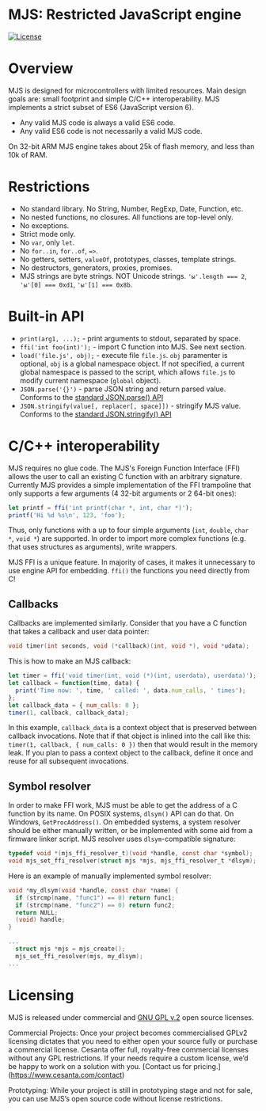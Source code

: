 MJS: Restricted JavaScript engine
====================================

[![License](https://img.shields.io/badge/license-GPL_2-green.svg)](https://github.com/cesanta/mjs/blob/master/LICENSE)

# Overview

MJS is designed for microcontrollers with limited resources. Main design
goals are: small footprint and simple C/C++ interoperability. MJS
implements a strict subset of ES6 (JavaScript version 6).

- Any valid MJS code is always a valid ES6 code.
- Any valid ES6 code is not necessarily a valid MJS code.

On 32-bit ARM MJS engine takes about 25k of flash memory, and less than 10k
of RAM.

# Restrictions

- No standard library. No String, Number, RegExp, Date, Function, etc.
- No nested functions, no closures. All functions are top-level only.
- No exceptions.
- Strict mode only.
- No `var`, only `let`.
- No `for..in`, `for..of`, `=>`.
- No getters, setters, `valueOf`, prototypes, classes, template strings.
- No destructors, generators, proxies, promises.
- MJS strings are byte strings. NOT Unicode strings. `'ы'.length === 2`,
  `'ы'[0] === 0xd1`, `'ы'[1] === 0x8b`.

# Built-in API

- `print(arg1, ...);` - print arguments to stdout, separated by space.
- `ffi('int foo(int)');` - import C function into MJS. See next section.
- `load('file.js', obj);` - execute file `file.js`. `obj` paramenter is
  optional, `obj` is a global namespace object. If not specified, a current
  global namespace is passed to the script, which allows `file.js` to modify
  current namespace (`global` object).
- `JSON.parse('{}')` - parse JSON string and return parsed value. Conforms to
  the [standard JSON.parse() API](https://developer.mozilla.org/en-US/docs/Web/JavaScript/Reference/Global_Objects/JSON/parse)
- `JSON.stringify(value[, replacer[, space]])` - stringify MJS value.
  Conforms to the [standard JSON.stringify() API](https://developer.mozilla.org/en-US/docs/Web/JavaScript/Reference/Global_Objects/JSON/stringify)

# C/C++ interoperability

MJS requires no glue code. The MJS's Foreign Function Interface (FFI)
allows the user to call an existing C function with an arbitrary signature.
Currently MJS provides a simple implementation of the FFI trampoline
that only supports a few arguments (4 32-bit arguments or 2 64-bit ones):

```javascript
let printf = ffi('int printf(char *, int, char *)');
printf('Hi %d %s\n', 123, 'foo');
```

Thus, only functions with a up to four simple arguments
(`int`, `double`, `char *`, `void *`) are supported. In order to import
more complex functions (e.g. that uses structures as arguments), write wrappers.

MJS FFI is a unique feature. In majority of cases, it makes it unnecessary
to use engine API for embedding. `ffi()` the functions you need directly from C!

## Callbacks

Callbacks are implemented similarly. Consider that you have a C function
that takes a callback and user data pointer:

```C
void timer(int seconds, void (*callback)(int, void *), void *udata);
```

This is how to make an MJS callback:

```javascript
let timer = ffi('void timer(int, void (*)(int, userdata), userdata)');
let callback = function(time, data) {
  print('Time now: ', time, ' called: ', data.num_calls, ' times');
};
let callback_data = { num_calls: 0 };
timer(1, callback, callback_data);
```

In this example, `callback_data` is a context object that is preserved between
callback invocations. Note that if that object is inlined into the
call like this: `timer(1, callback, { num_calls: 0 })` then that would
result in the memory leak. If you plan to pass a context object to the callback,
define it once and reuse for all subsequent invocations.

## Symbol resolver

In order to make FFI work, MJS must be able to get the address of a C
function by its name. On POSIX systems, `dlsym()` API can do that. On
Windows, `GetProcAddress()`. On embedded systems, a system resolver should
be either manually written, or be implemented with some aid from a firmware
linker script. MJS resolver uses `dlsym`-compatible signature:

```C
typedef void *(mjs_ffi_resolver_t)(void *handle, const char *symbol);
void mjs_set_ffi_resolver(struct mjs *mjs, mjs_ffi_resolver_t *dlsym);
```

Here is an example of manually implemented symbol resolver:

```C
void *my_dlsym(void *handle, const char *name) {
  if (strcmp(name, "func1") == 0) return func1;
  if (strcmp(name, "func2") == 0) return func2;
  return NULL;
  (void) handle;
}

...
  struct mjs *mjs = mjs_create();
  mjs_set_ffi_resolver(mjs, my_dlsym);
...

```

# Licensing

MJS is released under commercial and [GNU GPL v.2](http://www.gnu.org/licenses/old-licenses/gpl-2.0.html)
open source licenses.

Commercial Projects: Once your project becomes commercialised GPLv2 licensing
dictates that you need to either open your source fully or purchase a
commercial license. Cesanta offer full, royalty-free commercial licenses
without any GPL restrictions. If your needs require a custom license, we’d be
happy to work on a solution with you. [Contact us for pricing.]
(https://www.cesanta.com/contact)

Prototyping: While your project is still in prototyping stage and not for sale,
you can use MJS’s open source code without license restrictions.
